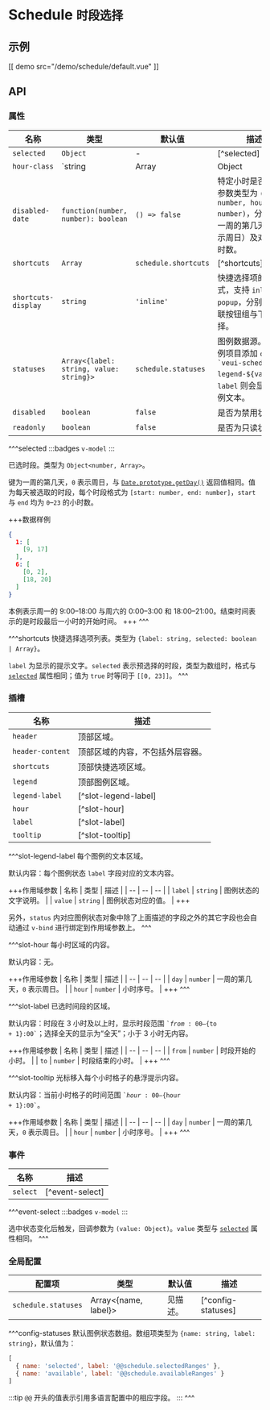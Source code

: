 # Schedule <small>时段选择</small>

## 示例

[[ demo src="/demo/schedule/default.vue" ]]

## API

### 属性

| 名称 | 类型 | 默认值 | 描述 |
| -- | -- | -- | -- |
| ``selected`` | `Object` | - | [^selected] |
| ``hour-class`` | `string | Array | Object | function` | `{}` | 特定小时的自定义 HTML `class`。传非函数时，数据格式为所有 [Vue 支持的 `class` 表达式](https://v2.cn.vuejs.org/v2/guide/class-and-style.html#%E7%BB%91%E5%AE%9A-HTML-Class)；传函数时，签名为 `function(day: number, hour: number): string | Array<string>|Object<string, boolean>`，返回值格式亦为所有 Vue 支持的 `class` 表达式。 |
| ``disabled-date`` | `function(number, number): boolean` | `() => false` | 特定小时是否禁用。参数类型为 `(day: number, hour: number)`，分别表示一周的第几天（`0` 表示周日）及对应的小时数。 |
| ``shortcuts`` | `Array` | `schedule.shortcuts` | [^shortcuts] |
| ``shortcuts-display`` | `string` | `'inline'` | 快捷选择项的显示方式，支持 `inline` / `popup`，分别对应内联按钮组与下拉选择。 |
| ``statuses`` | `Array<{label: string, value: string}>` | `schedule.statuses` | 图例数据源。会为图例项目添加 `class` 值 <code>&#0096;veui-schedule-legend-${value}&#0096;</code>，`label` 则会显示为图例文本。 |
| ``disabled`` | `boolean` | `false` | 是否为禁用状态。 |
| ``readonly`` | `boolean` | `false` | 是否为只读状态。 |

^^^selected
:::badges
`v-model`
:::

已选时段。类型为 `Object<number, Array>`。

键为一周的第几天，`0` 表示周日，与 [`Date.prototype.getDay()`](https://developer.mozilla.org/zh-CN/docs/Web/JavaScript/Reference/Global_Objects/Date/getDay) 返回值相同。值为每天被选取的时段，每个时段格式为 `[start: number, end: number]`，`start` 与 `end` 均为 `0`–`23` 的小时数。

+++数据样例
```json
{
  1: [
    [9, 17]
  ],
  6: [
    [0, 2],
    [18, 20]
  ]
}
```

本例表示周一的 9:00–18:00 与周六的 0:00–3:00 和 18:00–21:00。结束时间表示的是时段最后一小时的开始时间。
+++
^^^

^^^shortcuts
快捷选择选项列表。类型为 `{label: string, selected: boolean | Array}`。

`label` 为显示的提示文字。`selected` 表示预选择的时段，类型为数组时，格式与 [`selected`](#props-selected) 属性相同；值为 `true` 时等同于 `[[0, 23]]`。
^^^

### 插槽

| 名称 | 描述 |
| -- | -- |
| ``header`` | 顶部区域。 |
| ``header-content`` | 顶部区域的内容，不包括外层容器。 |
| ``shortcuts`` | 顶部快捷选项区域。 |
| ``legend`` | 顶部图例区域。 |
| ``legend-label`` | [^slot-legend-label] |
| ``hour`` | [^slot-hour] |
| ``label`` | [^slot-label] |
| ``tooltip`` | [^slot-tooltip] |

^^^slot-legend-label
每个图例的文本区域。

默认内容：每个图例状态 `label` 字段对应的文本内容。

+++作用域参数
| 名称 | 类型 | 描述 |
| -- | -- | -- |
| `label` | `string` | 图例状态的文字说明。 |
| `value` | `string` | 图例状态对应的值。 |
+++

另外，`status` 内对应图例状态对象中除了上面描述的字段之外的其它字段也会自动通过 `v-bind` 进行绑定到作用域参数上。
^^^

^^^slot-hour
每小时区域的内容。

默认内容：无。

+++作用域参数
| 名称 | 类型 | 描述 |
| -- | -- | -- |
| `day` | `number` | 一周的第几天，`0` 表示周日。 |
| `hour` | `number` | 小时序号。 |
+++
^^^

^^^slot-label
已选时间段的区域。

默认内容：时段在 3 小时及以上时，显示时段范围 <code>&#0096;${from}:00–${to + 1}:00&#0096;</code>；选择全天的显示为“全天”；小于 3 小时无内容。

+++作用域参数
| 名称 | 类型 | 描述 |
| -- | -- | -- |
| `from` | `number` | 时段开始的小时。 |
| `to` | `number` | 时段结束的小时。 |
+++
^^^

^^^slot-tooltip
光标移入每个小时格子的悬浮提示内容。

默认内容：当前小时格子的时间范围 <code>&#0096;${hour}:00–${hour + 1}:00&#0096;</code>。

+++作用域参数
| 名称 | 类型 | 描述 |
| -- | -- | -- |
| `day` | `number` | 一周的第几天，`0` 表示周日。 |
| `hour` | `number` | 小时序号。 |
+++
^^^

### 事件

| 名称 | 描述 |
| -- | -- |
| ``select`` | [^event-select] |

^^^event-select
:::badges
`v-model`
:::

选中状态变化后触发，回调参数为 `(value: Object)`。`value` 类型与 [`selected`](#props-selected) 属性相同。
^^^

### 全局配置

| 配置项 | 类型 | 默认值 | 描述 |
| -- | -- | -- | -- |
| ``schedule.statuses`` | Array<{name, label}> | 见描述。 | [^config-statuses] |

^^^config-statuses
默认图例状态数组。数组项类型为 `{name: string, label: string}`，默认值为：

```js
[
  { name: 'selected', label: '@@schedule.selectedRanges' },
  { name: 'available', label: '@@schedule.availableRanges' }
]
```

:::tip
`@@` 开头的值表示引用多语言配置中的相应字段。
:::
^^^
